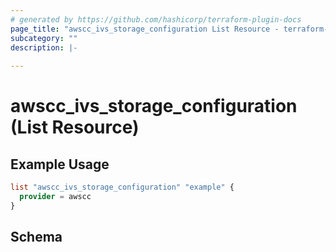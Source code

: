 ```yaml
---
# generated by https://github.com/hashicorp/terraform-plugin-docs
page_title: "awscc_ivs_storage_configuration List Resource - terraform-provider-awscc"
subcategory: ""
description: |-
  
---
```


# awscc_ivs_storage_configuration (List Resource)



## Example Usage

```terraform
list "awscc_ivs_storage_configuration" "example" {
  provider = awscc
}
```

<!-- schema generated by tfplugindocs -->
## Schema
